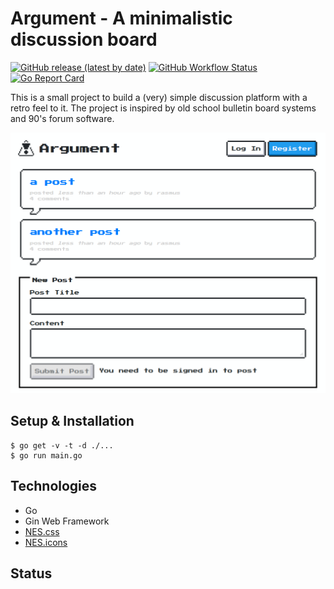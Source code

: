 # Argument - A minimalistic discussion board

[![GitHub release (latest by date)](https://img.shields.io/github/v/release/amusablelemur/argument)](https://github.com/AmusableLemur/Argument/releases)
[![GitHub Workflow Status](https://img.shields.io/github/workflow/status/amusablelemur/argument/Go)](https://github.com/AmusableLemur/Argument/actions?query=workflow%3AGo)
[![Go Report Card](https://goreportcard.com/badge/github.com/amusablelemur/argument)](https://goreportcard.com/report/github.com/amusablelemur/argument)

This is a small project to build a (very) simple discussion platform with a retro feel to it. The project is inspired by old school bulletin board systems and 90's forum software.

![Screenshot](/assets/screenshot.png?raw=true)

## Setup & Installation

    $ go get -v -t -d ./...
    $ go run main.go

## Technologies

 - Go
 - Gin Web Framework
 - [NES.css](https://nostalgic-css.github.io/NES.css/)
 - [NES.icons](https://github.com/nostalgic-css/NES.icons)

## Status

